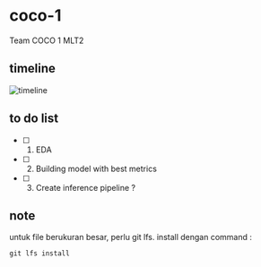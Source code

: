 # coco-1

Team COCO 1 MLT2

## timeline
![timeline](https://i.ibb.co/7Qq6k52/photo-2022-07-20-16-06-49.jpg)

## to do list
- [ ] 1. EDA
- [ ] 2. Building model with best metrics
- [ ] 3. Create inference pipeline ?

## note
untuk file berukuran besar, perlu git lfs. install dengan command :
```
git lfs install
```
